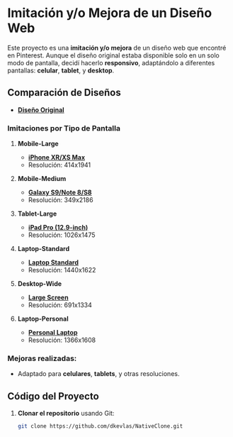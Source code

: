 # Imitación y/o Mejora de un Diseño Web

Este proyecto es una **imitación y/o mejora** de un diseño web que encontré en Pinterest. Aunque el diseño original estaba disponible solo en un solo modo de pantalla, decidí hacerlo **responsivo**, adaptándolo a diferentes pantallas: **celular**, **tablet**, y **desktop**.

## Comparación de Diseños

- **[Diseño Original]( url )**

### Imitaciones por Tipo de Pantalla

1. **Mobile-Large**  
   - **[iPhone XR/XS Max]( url )**
   - Resolución: 414x1941

2. **Mobile-Medium**  
   - **[Galaxy S9/Note 8/S8]( url )**
   - Resolución: 349x2186

3. **Tablet-Large**  
   - **[iPad Pro (12.9-inch)]( url )**
   - Resolución: 1026x1475

4. **Laptop-Standard**  
   - **[Laptop Standard]( url )**
   - Resolución: 1440x1622

5. **Desktop-Wide**  
   - **[Large Screen]( url )**
   - Resolución: 691x1334

6. **Laptop-Personal**  
   - **[Personal Laptop]( url )**
   - Resolución: 1366x1608


### Mejoras realizadas:
- Adaptado para **celulares**, **tablets**, y otras resoluciones.

## Código del Proyecto

1. **Clonar el repositorio** usando Git:

   ```bash
   git clone https://github.com/dkevlas/NativeClone.git
   ```
